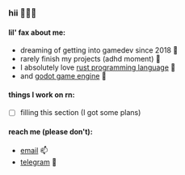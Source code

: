 
### hii 👋👋👋

#### lil' fax about me:
- dreaming of getting into gamedev since 2018 🏏
- rarely finish my projects (adhd moment) 🤯
- I absolutely love [rust programming language](https://github.com/rust-lang/rust) 🦀
- and [godot game engine](https://github.com/godotengine/godot) 🤖

#### things I work on rn:
- [ ] filling this section (I got some plans)

#### reach me (please don't):
- [email](moveonwasd@outlook.com) 📫
- [telegram](t.me/moveonwasd) 💬
